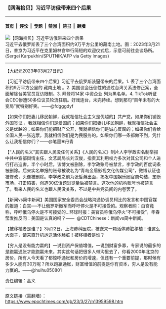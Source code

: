 ### 【网海拾贝】习近平访俄带来四个后果

---

#### [首页](../../../..?n13959598) &nbsp;|&nbsp; [评论](../../../../../epoch-comment?n13959598) &nbsp;|&nbsp; [专题](../../../../../epoch-special?n13959598) &nbsp;|&nbsp; [禁闻](../../../../../epoch-news?n13959598) &nbsp;|&nbsp; [禁书](../../../../../books?n13959598) &nbsp;|&nbsp; [翻墙](https://github.com/gfw-breaker/nogfw/blob/master/README.md?n13959598)


<div><img alt="【网海拾贝】习近平访俄带来四个后果" class="attachment-djy_600_400 size-djy_600_400 wp-post-image" src="https://i.epochtimes.com/assets/uploads/2023/03/id13959658-GettyImages-1248943781-.jpeg"/>
<div class="caption">
 习近平去俄罗斯丢了三个台湾面积约9万平方公里的藏南土地。图：2023年3月21日，普京为习近平在克里姆林宫举行简短的欢迎仪式后，示意可前往会谈场所。(Sergei Karpukhin/SPUTNIK/AFP via Getty Images)
</div></div><hr/><div class="post_content" id="artbody" itemprop="articleBody">
 <!-- article content begin -->
 <p>
  【大纪元2023年03月27日讯】
 </p>
 <p>
  【习近平访俄带来四个后果】习近平去俄罗斯装逼带来的后果。1. 丢了三个台湾面积约9万平方公里的
  <ok href="https://www.epochtimes.com/gb/tag/%E8%97%8F%E5%8D%97%E5%9C%9F%E5%9C%B0.html">
   藏南土地
  </ok>
  。2. 美国议会压倒性的通过台湾关系法修正案，全面解除台美官员互访限制。3. 拜登将14家
  <ok href="https://www.epochtimes.com/gb/tag/%E4%B8%AD%E8%B5%84%E4%BC%81%E4%B8%9A.html">
   中资企业
  </ok>
  列为黑名单。4. TikTok听证会CEO惨遭50多位议员轮流狂扇。好戏连台，未完待续。想到那句“百年未有的大变局”就特别好笑。——@fdgggdyf
 </p>
 <p>
  【如果你们把妻儿移民朝鲜，我就相信社会主义是优越的】共产党，如果你们销毁
  <ok href="https://www.epochtimes.com/gb/tag/%E5%A4%96%E5%9B%BD%E7%AD%BE%E8%AF%81.html">
   外国签证
  </ok>
  ，我就相信你们是爱国的；如果你们把妻儿移民朝鲜，我就相信社会主义是优越的；如果你们能把财产公开，我就相信你们是诚心反腐的；如果你们肯给全国人民一张选票，我就相信你们是为民服务的。如果你们哪一条都做不到，凭什么让我相信你们？——@笔墨✾丹青
 </p>
 <p>
  【“人民的名义”其实跟人民没任何关系】《人民的名义》制片人李学政实名制举报中共中宣部舆情主任，文艺局局长刘汉俊，指责其利用权力多次对其公司和个人进行打击迫害。半个小时后，该博文被删除，李学政账号被禁言，李学政的百度词条被删除。后来实名举报的账号被改名为“青岛金盾影视文化传媒公司”，微博认证也被修改，头像被删除。李学政之前为张哲瀚出面，揭发中国娱乐圈官商勾结，垄断市场，打击陷害，创造30亿话题浏览量后被禁言。这次他的机构账号也被禁言了。看来人民的名义也跟人民没关系，不过是中共党员间的内卷罢了。
 </p>
 <p>
  【新闻vs简中新闻】美国国家安全委员会战略沟通协调员柯比的发言和中国官媒的报道：白宫──不让俄罗斯撤军而呼吁停火是不可接受的。观察者网：白宫竟称，呼吁俄乌停火是不可接受的…环球时报：美官员称俄乌停火“不可接受”，华春莹发推反问：美国是认真的吗？——  @CDTChinese：新闻vs简中新闻。
 </p>
 <p>
  【被移植者是谁？】3月22日，上海肺科医院，被送来一颗活体肺脏移植！谁这么大面子，请来直升机运送活体肺脏！被移植者是谁？
 </p>
 <p>
  【穷人是没有能力赢的】一说到资产保值增值，一说到财富多寡，专家说的最多的是跑赢通胀才能跑赢未来。其实这句话把很多人带沟里去了，你看2000年北京的房价，所有人今天看了都惊呼通胀和房价的增速，但还有一个重要前提，那时候有多少人能有30万呢？所以跑赢通胀，财富增值的前提是你有资本，穷人是没有能力赢的。——@huihu050801
 </p>
 <p>
  责任编辑：高义
 </p>
 <!-- article content end -->
 <div id="below_article_ad">
 </div>
</div>


---

原文链接（需翻墙）：https://www.epochtimes.com/gb/23/3/27/n13959598.htm